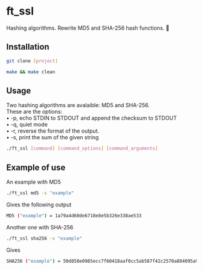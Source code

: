 # ft_ssl
Hashing algorithms. Rewrite MD5 and SHA-256 hash functions. 🔐

## Installation
```bash
git clone [project]
```

```bash
make && make clean
```

## Usage
Two hashing algorithms are avalaible: MD5 and SHA-256. <br />
These are the options: <br />
• -p, echo STDIN to STDOUT and append the checksum to STDOUT <br />
• -q, quiet mode <br />
• -r, reverse the format of the output. <br />
• -s, print the sum of the given string <br />
```bash
./ft_ssl [command] [command_options] [command_arguments]
```

## Example of use
An example with MD5
```bash
./ft_ssl md5 -s "example"
```

Gives the following output
```bash
MD5 ("example") = 1a79a4d60de6718e8e5b326e338ae533
```
Another one with SHA-256
```bash
./ft_ssl sha256 -s "example"
```
Gives
```bash
SHA256 ("example") = 50d858e0985ecc7f60418aaf0cc5ab587f42c2570a884095a9e8ccacd0f6545c
```
